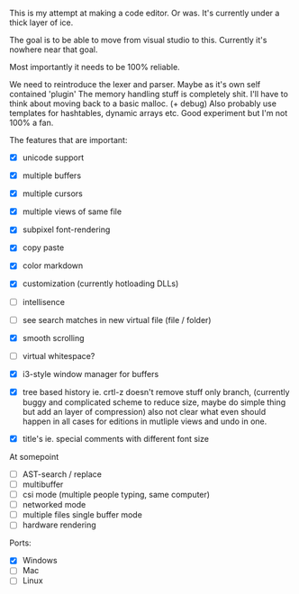 This is my attempt at making a code editor. Or was. It's currently under a thick layer of ice. 

The goal is to be able to move from visual studio to this.
Currently it's nowhere near that goal.

Most importantly it needs to be 100% reliable.

We need to reintroduce the lexer and parser. Maybe as it's own self contained 'plugin'
The memory handling stuff is completely shit.
I'll have to think about moving back to a basic malloc. (+ debug)
Also probably use templates for hashtables, dynamic arrays etc. Good experiment but I'm not 100% a fan. 

The features that are important:
- [x] unicode support
- [x] multiple buffers
- [x] multiple cursors
- [x] multiple views of same file 
- [x] subpixel font-rendering 
- [x] copy paste
- [x] color markdown
- [x] customization (currently hotloading DLLs)
- [ ] intellisence
- [ ] see search matches in new virtual file (file / folder) 
- [x] smooth scrolling
- [ ] virtual whitespace?
- [x] i3-style window manager for buffers
- [x] tree based history ie. crtl-z doesn't remove stuff only branch, (currently buggy and complicated scheme to reduce size, maybe do simple thing but add an layer of compression) also not clear what even should happen in all cases for editions in mutliple views and undo in one.
- [x] title's ie. special comments with different font size


At somepoint
- [ ] AST-search / replace
- [ ] multibuffer
- [ ] csi mode (multiple people typing, same computer)
- [ ] networked mode
- [ ] multiple files single buffer mode
- [ ] hardware rendering 

Ports:
- [x] Windows
- [ ] Mac
- [ ] Linux
